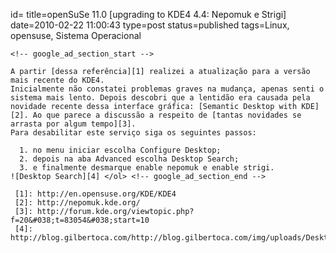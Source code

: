id=
title=openSuSe 11.0 [upgrading to KDE4 4.4: Nepomuk e Strigi] 
date=2010-02-22 11:00:43
type=post
status=published
tags=Linux, opensuse, Sistema Operacional
~~~~~~
<!-- google_ad_section_start -->

A partir [dessa referência][1] realizei a atualização para a versão mais recente do KDE4.  
Inicialmente não constatei problemas graves na mudança, apenas senti o sistema mais lento. Depois descobri que a lentidão era causada pela novidade recente dessa interface gráfica: [Semantic Desktop with KDE][2]. Ao que parece a discussão a respeito de [tantas novidades se arrasta por algum tempo][3].  
Para desabilitar este serviço siga os seguintes passos:

  1. no menu iniciar escolha Configure Desktop;
  2. depois na aba Advanced escolha Desktop Search;
  3. e finalmente desmarque enable nepomuk e enable strigi. 
![Desktop Search][4] </ol> <!-- google_ad_section_end -->

 [1]: http://en.opensuse.org/KDE/KDE4
 [2]: http://nepomuk.kde.org/
 [3]: http://forum.kde.org/viewtopic.php?f=20&#038;t=83054&#038;start=10
 [4]: http://blog.gilbertoca.com/http://blog.gilbertoca.com/img/uploads/DesktopSearch.png